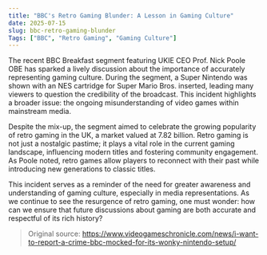 ```yaml
---
title: "BBC's Retro Gaming Blunder: A Lesson in Gaming Culture"
date: 2025-07-15
slug: bbc-retro-gaming-blunder
Tags: ["BBC", "Retro Gaming", "Gaming Culture"]
---
```

The recent BBC Breakfast segment featuring UKIE CEO Prof. Nick Poole OBE has sparked a lively discussion about the importance of accurately representing gaming culture. During the segment, a Super Nintendo was shown with an NES cartridge for Super Mario Bros. inserted, leading many viewers to question the credibility of the broadcast. This incident highlights a broader issue: the ongoing misunderstanding of video games within mainstream media.

Despite the mix-up, the segment aimed to celebrate the growing popularity of retro gaming in the UK, a market valued at 7.82 billion. Retro gaming is not just a nostalgic pastime; it plays a vital role in the current gaming landscape, influencing modern titles and fostering community engagement. As Poole noted, retro games allow players to reconnect with their past while introducing new generations to classic titles.

This incident serves as a reminder of the need for greater awareness and understanding of gaming culture, especially in media representations. As we continue to see the resurgence of retro gaming, one must wonder: how can we ensure that future discussions about gaming are both accurate and respectful of its rich history?
> Original source: https://www.videogameschronicle.com/news/i-want-to-report-a-crime-bbc-mocked-for-its-wonky-nintendo-setup/